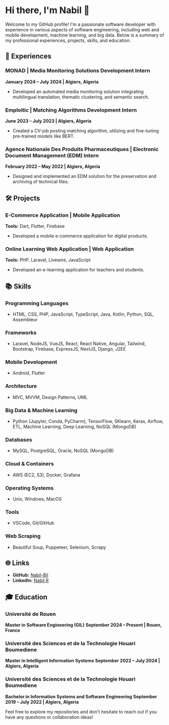 # Hi there, I'm Nabil 👋

Welcome to my GitHub profile! I'm a passionate software developer with experience in various aspects of software engineering, including web and mobile development, machine learning, and big data. Below is a summary of my professional experiences, projects, skills, and education.

## 🚀 Experiences

### MONAD | Media Monitoring Solutions Development Intern
**January 2024 – July 2024 | Algiers, Algeria**

- Developed an automated media monitoring solution integrating multilingual translation, thematic clustering, and semantic search.

### Emploitic | Matching Algorithms Development Intern
**June 2023 – July 2023 | Algiers, Algeria**

- Created a CV-job posting matching algorithm, utilizing and fine-tuning pre-trained models like BERT.

### Agence Nationale Des Produits Pharmaceutiques | Electronic Document Management (EDM) Intern
**February 2022 – May 2022 | Algiers, Algeria**

- Designed and implemented an EDM solution for the preservation and archiving of technical files.

## 🛠️ Projects

### E-Commerce Application | Mobile Application
**Tools:** Dart, Flutter, Firebase

- Developed a mobile e-commerce application for digital products.

### Online Learning Web Application | Web Application
**Tools:** PHP, Laravel, Livewire, JavaScript

- Developed an e-learning application for teachers and students.

## 📚 Skills

### Programming Languages
- HTML, CSS, PHP, JavaScript, TypeScript, Java, Kotlin, Python, SQL, Assembleur

### Frameworks
- Laravel, NodeJS, VueJS, React, React Native, Angular, Tailwind, Bootstrap, Firebase, ExpressJS, NextJS, Django, J2EE

### Mobile Development
- Android, Flutter

### Architecture
- MVC, MVVM, Design Patterns, UML

### Big Data & Machine Learning
- Python (Jupyter, Conda, PyCharm), TensorFlow, SKlearn, Keras, Airflow, ETL, Machine Learning, Deep Learning, NoSQL (MongoDB)

### Databases
- MySQL, PostgreSQL, Oracle, NoSQL (MongoDB)

### Cloud & Containers
- AWS (EC2, S3), Docker, Grafana

### Operating Systems
- Unix, Windows, MacOS

### Tools
- VSCode, Git/GitHub

### Web Scraping
- Beautiful Soup, Puppeteer, Selenium, Scrapy

## 🌐 Links

- **GitHub:** [Nabil-Bil](https://github.com/Nabil-Bil)
- **LinkedIn:** [Nabil R](https://www.linkedin.com/in/nabil-r)

## 🎓 Education

### Université de Rouen
**Master in Software Engineering (GIL)**
**September 2024 – Present | Rouen, France**

### Université des Sciences et de la Technologie Houari Boumediene
**Master in Intelligent Information Systems**
**September 2022 – July 2024 | Algiers, Algeria**

### Université des Sciences et de la Technologie Houari Boumediene
**Bachelor in Information Systems and Software Engineering**
**September 2019 – July 2022 | Algiers, Algeria**

Feel free to explore my repositories and don't hesitate to reach out if you have any questions or collaboration ideas!
